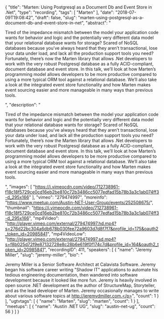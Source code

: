 {
  "title": "Marten: Using Postgresql as a Document Db and Event Store in .Net",
  "type": "recording",
  "tags": [
    "Marten"
  ],
  "date": "2018-07-09T19:08:42",
  "draft": false,
  "slug": "marten-using-postgresql-as-a-document-db-and-event-store-in-net",
  "abstract": "<p>Tired of the impedance mismatch between the model your application code wants for behavior and logic and the potentially very different data model that your relational database wants for storage? Scared of NoSQL databases because you’ve always heard that they aren’t transactional, lose your data under load, and lack all the production support tools you need? Fortunately, there’s now the Marten library that allows .Net developers to work with the very robust Postgresql database as a fully ACID-compliant, document database and event store. In this talk, we’ll look at how Marten’s programming model allows developers to be more productive compared to using a more typical ORM tool against a relational database. We’ll also take a look at the integrated event store functionality and how Marten makes event sourcing easier and more manageable in many ways than previous tools.</p>",
  "description": "<p>Tired of the impedance mismatch between the model your application code wants for behavior and logic and the potentially very different data model that your relational database wants for storage? Scared of NoSQL databases because you’ve always heard that they aren’t transactional, lose your data under load, and lack all the production support tools you need? Fortunately, there’s now the Marten library that allows .Net developers to work with the very robust Postgresql database as a fully ACID-compliant, document database and event store. In this talk, we’ll look at how Marten’s programming model allows developers to be more productive compared to using a more typical ORM tool against a relational database. We’ll also take a look at the integrated event store functionality and how Marten makes event sourcing easier and more manageable in many ways than previous tools.</p>",
  "images": [
    "https://i.vimeocdn.com/video/712738961-f18c18f5729ce0cd16eb2be810c72b3486cc5077edfad15b78b3a3c1ab074ff3-d_295x166"
  ],
  "vimeo": "279474997",
  "moreinfo": "https://www.meetup.com/Austin-NET-User-Group/events/252508675/",
  "thumbnail": "https://i.vimeocdn.com/video/712738961-f18c18f5729ce0cd16eb2be810c72b3486cc5077edfad15b78b3a3c1ab074ff3-d_295x166",
  "mp4Video": "http://player.vimeo.com/external/279474997.hd.mp4?s=276d22bc304a6db678b030fee72a9603d7d8f7f7&profile_id=175&oauth2_token_id=20985841",
  "mp4VideoLow": "http://player.vimeo.com/external/279474997.sd.mp4?s=f8b025d72f9e87132728e8c28b6e619f0f174c7d&profile_id=164&oauth2_token_id=20985841",
  "recordingID": 411,
  "speakers": [
    {
      "name": "Jeremy Miller",
      "slug": "jeremy-miller",
      "bio": "<p>Jeremy Miller is a Senior Software Architect at Calavista Software. Jeremy began his software career writing \"Shadow IT\" applications to automate his tedious engineering documentation, then wandered into software development because it looked like more fun. Jeremy is heavily involved in open source .NET development as the author of StructureMap, Storyteller, and as the lead developer of Marten. Jeremy occasionally manages to write about various software topics at http://jeremydmiller.com.</p>",
      "count": 1
    }
  ],
  "ugtvtags": [
    {
      "name": "Marten",
      "slug": "marten",
      "count": 1
    }
  ],
  "meetups": [
    {
      "name": "Austin .NET UG",
      "slug": "austin-net-ug",
      "count": 56
    }
  ]
}